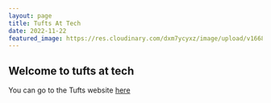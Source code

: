```yaml
---
layout: page
title: Tufts At Tech
date: 2022-11-22
featured_image: https://res.cloudinary.com/dxm7ycyxz/image/upload/v1668016974/2022/06/67141F0D-BAD8-4095-85B0-3D1D1CA0FC2B-9_obgeqs.jpg
---
```


## Welcome to tufts at tech

You can go to the Tufts website [here](https://vet.tufts.edu/tufts-tech)